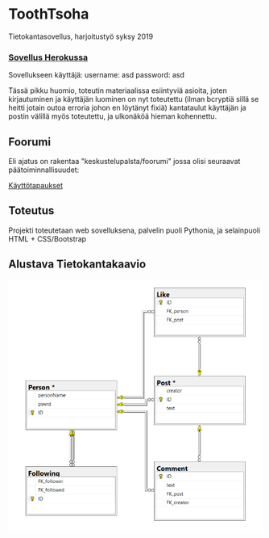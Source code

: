# ToothTsoha
Tietokantasovellus, harjoitustyö syksy 2019

### [Sovellus Herokussa](https://tsohafoorumi.herokuapp.com/)
Sovellukseen käyttäjä: username: asd password: asd

Tässä pikku huomio, toteutin materiaalissa esiintyviä asioita, joten kirjautuminen ja käyttäjän luominen on nyt toteutettu (ilman bcryptiä sillä se heitti jotain outoa erroria johon en löytänyt fixiä) kantataulut käyttäjän ja postin välillä myös toteutettu, ja ulkonäköä hieman kohennettu. 

## Foorumi

Eli ajatus on rakentaa "keskustelupalsta/foorumi" jossa olisi seuraavat päätoiminnallisuudet:

[Käyttötapaukset](documentation/UserStories.md)

## Toteutus

Projekti toteutetaan web sovelluksena, palvelin puoli Pythonia, ja selainpuoli HTML + CSS/Bootstrap



## Alustava Tietokantakaavio

![alt text](documentation/images/tsoha.PNG)
